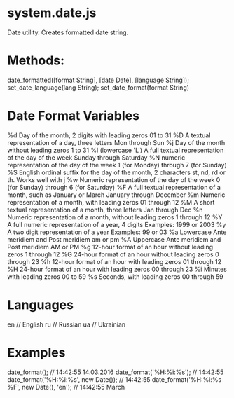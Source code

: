 # system.date.js
Date utility. Creates formatted date string.

# Methods:
date_formatted([format String], [date Date], [language String]);
set_date_language(lang String);
set_date_format(format String)

# Date Format Variables
  %d   Day of the month, 2 digits with leading zeros   01 to 31
  %D   A textual representation of a day, three letters    Mon through Sun
  %j   Day of the month without leading zeros  1 to 31
  %l (lowercase 'L')   A full textual representation of the day of the week    Sunday through Saturday
  %N   numeric representation of the day of the week 1 (for Monday) through 7 (for Sunday)
  %S   English ordinal suffix for the day of the month, 2 characters   st, nd, rd or th. Works well with j
  %w   Numeric representation of the day of the week   0 (for Sunday) through 6 (for Saturday)
  %F   A full textual representation of a month, such as January or March  January through December
  %m   Numeric representation of a month, with leading zeros   01 through 12
  %M   A short textual representation of a month, three letters    Jan through Dec
  %n   Numeric representation of a month, without leading zeros    1 through 12
  %Y   A full numeric representation of a year, 4 digits   Examples: 1999 or 2003
  %y   A two digit representation of a year    Examples: 99 or 03
  %a   Lowercase Ante meridiem and Post meridiem   am or pm
  %A   Uppercase Ante meridiem and Post meridiem   AM or PM
  %g   12-hour format of an hour without leading zeros     1 through 12
  %G   24-hour format of an hour without leading zeros     0 through 23
  %h   12-hour format of an hour with leading zeros    01 through 12
  %H   24-hour format of an hour with leading zeros    00 through 23
  %i   Minutes with leading zeros  00 to 59
  %s   Seconds, with leading zeros     00 through 59

# Languages
  en // English
  ru // Russian
  ua // Ukrainian
  
# Examples
date_format(); // 14:42:55 14.03.2016
date_format('%H:%i:%s'); // 14:42:55
date_format('%H:%i:%s', new Date()); // 14:42:55
date_format('%H:%i:%s %F', new Date(), 'en'); // 14:42:55 March


